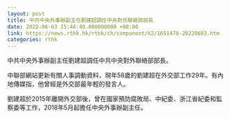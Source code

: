 ```yaml
---
layout: post
title: 中共中央外事辦副主任劉建超調任中央對外聯絡部部長
date: 2022-06-03 15:44:40.000000000 +08:00
link: https://news.rthk.hk/rthk/ch/component/k2/1651470-20220603.htm
categories: rthk
---
```


中共中央外事辦副主任劉建超調任中共中央對外聯絡部部長。

中聯部網站更新有關人事調動資料，現年58歲的劉建超在外交部工作29年。有內地傳媒指，他曾經是外交部最年輕的發言人。

劉建超於2015年離開外交部後，曾在國家預防腐敗局、中紀委、浙江省紀委和監察委等工作，2018年5月起擔任中央外事辦副主任。
